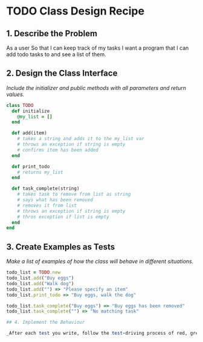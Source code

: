 # TODO Class Design Recipe

## 1. Describe the Problem

As a user
So that I can keep track of my tasks
I want a program that I can add todo tasks to and see a list of them.

## 2. Design the Class Interface

_Include the initializer and public methods with all parameters and return values._

```ruby
class TODO
  def initialize
    @my_list = []
  end

  def add(item)
    # takes a string and adds it to the my_list var
    # throws an exception if string is empty
    # confirms item has been added
  end

  def print_todo
    # returns my_list
  end

  def task_complete(string)
    # takes task to remove from list as string
    # says what has been removed
    # removes it from list
    # throws an exception if string is empty
    # thros exception if list is empty
  end
end
```

## 3. Create Examples as Tests

_Make a list of examples of how the class will behave in different situations._

```ruby
todo_list = TODO.new
todo_list.add("Buy eggs")
todo_list.add("Walk dog")
todo_list.add("") => "Please specify an item"
todo_list.print_todo => "Buy eggs, walk the dog"

todo_list.task_complete("Buy eggs") => "Buy eggs has been removed"
todo_list.task_complete("") => "No matching task"

## 4. Implement the Behaviour

_After each test you write, follow the test-driving process of red, green, refactor to implement the behaviour._
